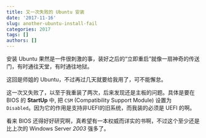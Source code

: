 ```yaml
---
title: 又一次失败的 Ubuntu 安装
date: '2017-11-16'
slug: another-ubuntu-install-fail
categories: 2017
tags: []
authors: []
---
```




安装 Ubuntu 果然是一件很刺激的事，装好之后的“立即重启”就像一扇神奇的传送门，有时通往天堂，有时通往地狱。

这回是师姐的 Ubuntu，不过再过几天就要给我用了，可不能懈怠。

这一次又失败了，以至于我重装了两次，后来发现还是主板的问题。具体是要在 BIOS 的 **StartUp** 中, 把 `CSM` (Compatibility Support Module) 设置为 `Disabled`。因为它的作用是支持非UEFI的旧系统，而我装的必须是 UEFI 的啊。

看来 BIOS 还得好好研究啊，真希望有一本权威而详实的书啊，不过这个至少还是比上次的 Windows Server _2003_ 强多了。
